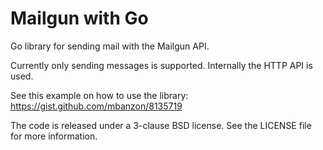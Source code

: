 Mailgun with Go
===============

Go library for sending mail with the Mailgun API.

Currently only sending messages is supported. Internally the HTTP API is
used.

See this example on how to use the library: https://gist.github.com/mbanzon/8135719

The code is released under a 3-clause BSD license. See the LICENSE file for more information.
